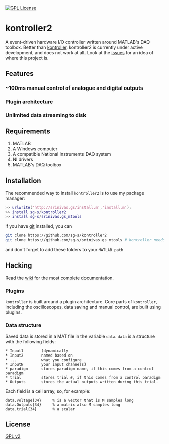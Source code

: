 [![GPL License](http://img.shields.io/badge/license-GPL-blue.svg?style=flat)](http://opensource.org/licenses/GPL-2.0)

# kontroller2
A event-driven hardware I/O controller written around MATLAB's DAQ toolbox. Better than [kontroller](https://github.com/sg-s/kontroller). kontroller2 is currently under active development, and does not work at all. Look at the [issues](https://github.com/sg-s/kontroller2/issues) for an idea of where this project is. 

## Features

### ~100ms manual control of analogue and digital outputs

### Plugin architecture

### Unlimited data streaming to disk

## Requirements 

1. MATLAB
2. A Windows computer
3. A compatible National Instruments DAQ system
4. NI drivers
5. MATLAB's DAQ toolbox

## Installation

The recommended way to install `kontroller2` is to use my package manager:

```matlab
>> urlwrite('http://srinivas.gs/install.m','install.m'); 
>> install sg-s/kontroller2
>> install sg-s/srinivas.gs_mtools
```
if you have [git](http://www.git-scm.com/) installed, you can 

```bash
git clone https://github.com/sg-s/kontroller2
git clone https://github.com/sg-s/srinivas.gs_mtools # kontroller needs this to work
```
and don't forget to add these folders to your `MATLAB path`

## Hacking 

Read the [wiki](https://github.com/sg-s/kontroller2/wiki) for the most complete documentation. 

### Plugins

`kontroller` is built around a plugin architecture. Core parts of `kontroller`, including the oscilloscopes, data saving and manual control, are built using plugins. 

### Data structure 

Saved data is stored in a MAT file in the variable `data`. `data` is a structure with the following fields:
```
* Input1        (dynamically 
* Input2        named based on
* ...           what you configure
* InputN        your input channels)
* paradigm      stores paradigm name, if this comes from a control paradigm 
* trial         stores trial #, if this comes from a control paradigm
* Outputs       stores the actual outputs written during this trial.
```

Each field is a cell array, so, for example:

```
data.voltage{34}     % is a vector that is M samples long
data.Outputs{34}     % a matrix also M samples long
data.trial{34}       % a scalar
```

## License 

[GPL v2](http://choosealicense.com/licenses/gpl-2.0/#)
